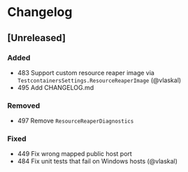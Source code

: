 # Changelog

## [Unreleased]

### Added

- 483 Support custom resource reaper image via `TestcontainersSettings.ResourceReaperImage` (@vlaskal)
- 495 Add CHANGELOG.md

### Removed

- 497 Remove `ResourceReaperDiagnostics`

### Fixed

- 449 Fix wrong mapped public host port
- 484 Fix unit tests that fail on Windows hosts (@vlaskal)
